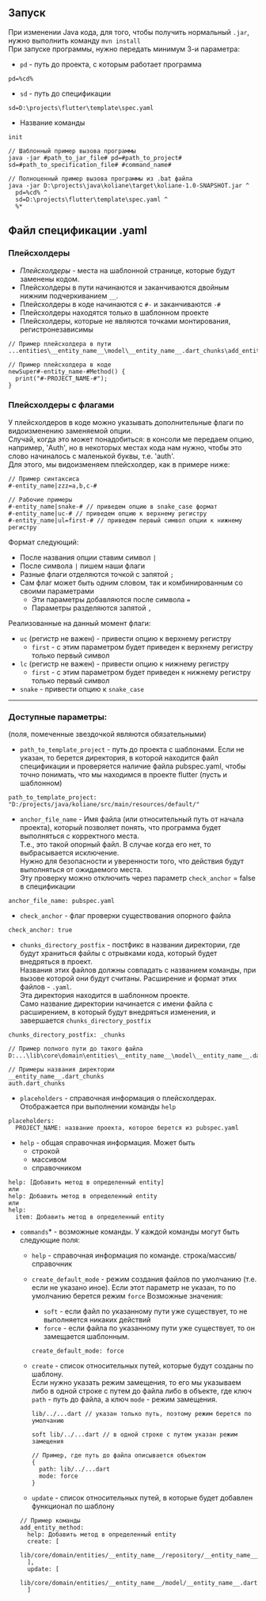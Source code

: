 ## Запуск
При изменении Java кода, для того, чтобы получить нормальный `.jar`, нужно выполнить команду `mvn install`  
При запуске программы, нужно передать минимум 3-и параметра:
* `pd` - путь до проекта, с которым работает программа
```
pd=%cd%
```
* `sd` - путь до спецификации
```
sd=D:\projects\flutter\template\spec.yaml
```
* Название команды
```
init
```

```
// Шаблонный пример вызова программы
java -jar #path_to_jar_file# pd=#path_to_project# sd=#path_to_specification_file# #command_name#

// Полноценный пример вызова программы из .bat файла
java -jar D:\projects\java\koliane\target\koliane-1.0-SNAPSHOT.jar ^
  pd=%cd% ^
  sd=D:\projects\flutter\template\spec.yaml ^
  %*
```

## Файл спецификации .yaml
### Плейсхолдеры
* *Плейсхолдеры* - места на шаблонной странице, которые будут заменены кодом.
* Плейсхолдеры в пути начинаются и заканчиваются двойным нижним подчеркиванием `__`.  
* Плейсхолдеры в коде начинаются с `#-` и заканчиваются `-#`  
* Плейсхолдеры находятся только в шаблонном проекте
* Плейсхолдеры, которые не являются точками монтирования, регистронезависимы


```
// Пример плейсхолдера в пути
...entities\__entity_name__\model\__entity_name__.dart_chunks\add_entity_method.yaml  

// Пример плейсхолдера в коде
newSuper#-entity_name-#Method() {
  print("#-PROJECT_NAME-#");
}

```
### Плейсхолдеры с флагами
У плейсхолдеров в коде можно указывать дополнительные флаги по видоизменению заменяемой опции.  
Случай, когда это может понадобиться: в консоли ме передаем опцию, например, 'Auth', но в некоторых местах кода
нам нужно, чтобы это слово начиналось с маленькой буквы, т.е. 'auth'.  
Для этого, мы видоизменяем плейсхолдер, как в примере ниже:
```
// Пример синтаксиса
#-entity_name|zzz=a,b,c-#

// Рабочие примеры
#-entity_name|snake-# // приведем опцию в snake_case формат
#-entity_name|uc-# // приведем опцию к верхнему регистру
#-entity_name|ul=first-# // приведем первый символ опции к нижнему регистру
```
Формат следующий:
* После названия опции ставим символ `|`
* После символа `|` пишем наши флаги
* Разные флаги отделяются точкой с запятой `;`
* Сам флаг может быть одним словом, так и комбинированным со своими параметрами
  * Эти параметры добавляются после символа `=`
  * Параметры разделяются запятой `,`

Реализованные на данный момент флаги:
* `uc` (регистр не важен) - привести опцию к верхнему регистру 
  * `first` - с этим параметром будет приведен к верхнему регистру только первый символ
* `lc` (регистр не важен) - привести опцию к нижнему регистру 
  * `first` - с этим параметром будет приведен к нижнему регистру только первый символ
* `snake` - привести опцию к `snake_case`

---
### Доступные параметры:
(поля, помеченные звездочкой являются обязательными)
* `path_to_template_project` - путь до проекта с шаблонами. Если не указан, то берется директория, 
в которой находится файл спецификации и проверяется наличие файла pubspec.yaml, чтобы точно понимать, 
что мы находимся в проекте flutter (пусть и шаблонном)
```
path_to_template_project: "D:/projects/java/koliane/src/main/resources/default/"
```
* `anchor_file_name` - Имя файла (или относительный путь от начала проекта), который позволяет понять, что программа будет выполняться с корректного места.  
Т.е., это такой опорный файл. В случае когда его нет, то выбрасывается исключение.  
Нужно для безопасности и уверенности того, что действия будут выполняться от ожидаемого места.  
Эту проверку можно отключить через параметр `check_anchor` = false в спецификации
```
anchor_file_name: pubspec.yaml
```
* `check_anchor` - флаг проверки существования опорного файла
```
check_anchor: true
```
* `chunks_directory_postfix` - постфикс в названии директории, где будут храниться файлы с отрывками кода, 
который будет внедряться в проект.  
Названия этих файлов должны совпадать с названием команды, при вызове которой они будут считаны.
Расширение и формат этих файлов - `.yaml`.  
Эта директория находится в шаблонном проекте.  
Само название директории начинается с имени файла с расширением, 
в который будут внедряться изменения, и завершается `chunks_directory_postfix` 
```
chunks_directory_postfix: _chunks
```
```
// Пример полного пути до такого файла
D:...\lib\core\domain\entities\__entity_name__\model\__entity_name__.dart_chunks\add_entity_method.yaml

// Примеры названия директории
__entity_name__.dart_chunks
auth.dart_chunks
```

* `placeholders` - справочная информация о плейсхолдерах. Отображается при выполнении команды `help`
```
placeholders:
  PROJECT_NAME: название проекта, которое берется из pubspec.yaml
```

* `help` - общая справочная информация. Может быть
  * строкой
  * массивом
  * справочником
```
help: [Добавить метод в определенный entity]
или
help: Добавить метод в определенный entity
или 
help: 
  item: Добавить метод в определенный entity
```

* `commands`* - возможные команды. У каждой команды могут быть следующие поля:
  * `help` - справочная информация по команде. строка/массив/справочник
  * `create_default_mode` - режим создания файлов по умолчанию (т.е. если не указано иное).
    Если этот параметр не указан, то по умолчанию берется режим `force`
    Возможные значения:
    * `soft` - если файл по указанному пути уже существует, то не выполняется никаких действий
    * `force` - если файла по указанному пути уже существует, то он замещается шаблонным.
    ```
    create_default_mode: force
    ```
  * `create` - список относительных путей, которые будут созданы по шаблону.  
    Если нужно указать режим замещения, то его мы указываем либо в одной строке с путем до файла
    либо в объекте, где ключ `path` - путь до файла, а ключ `mode` - режим замещения.
    ```
    lib/../...dart // указан только путь, поэтому режим берется по умолчанию
    
    soft lib/../...dart // в одной строке с путем указан режим замещения
    
    // Пример, где путь до файла описывается объектом
    {
      path: lib/../...dart
      mode: force
    }
    ```
     
  * `update` - список относительных путей, в которые будет добавлен функционал по шаблону
  ```
  // Пример команды
  add_entity_method:
    help: Добавить метод в определенный entity
    create: [
      lib/core/domain/entities/__entity_name__/repository/__entity_name___repository.dart
    ],
    update: [
      lib/core/domain/entities/__entity_name__/model/__entity_name__.dart
    ]
  ```
  


